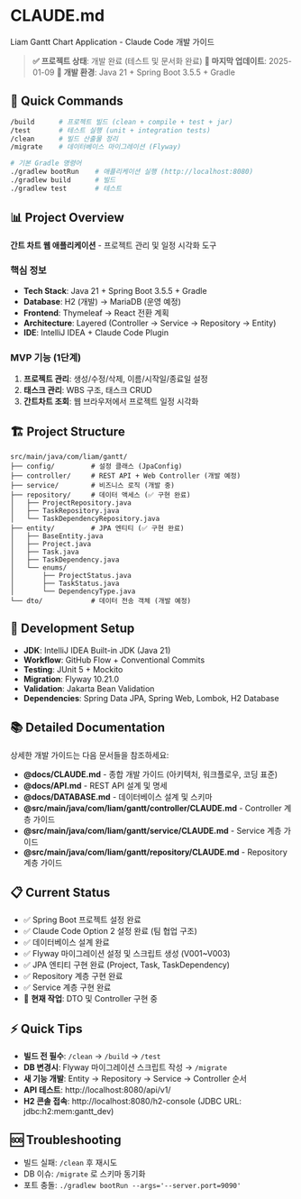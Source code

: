 # CLAUDE.md

Liam Gantt Chart Application - Claude Code 개발 가이드

> **✅ 프로젝트 상태**: 개발 완료 (테스트 및 문서화 완료)
> **📅 마지막 업데이트**: 2025-01-09
> **🔧 개발 환경**: Java 21 + Spring Boot 3.5.5 + Gradle

## 🚀 Quick Commands
```bash
/build      # 프로젝트 빌드 (clean + compile + test + jar)
/test       # 테스트 실행 (unit + integration tests)  
/clean      # 빌드 산출물 정리
/migrate    # 데이터베이스 마이그레이션 (Flyway)

# 기본 Gradle 명령어
./gradlew bootRun    # 애플리케이션 실행 (http://localhost:8080)
./gradlew build      # 빌드
./gradlew test       # 테스트
```

## 📊 Project Overview
**간트 차트 웹 애플리케이션** - 프로젝트 관리 및 일정 시각화 도구

### 핵심 정보
- **Tech Stack**: Java 21 + Spring Boot 3.5.5 + Gradle
- **Database**: H2 (개발) → MariaDB (운영 예정)  
- **Frontend**: Thymeleaf → React 전환 계획
- **Architecture**: Layered (Controller → Service → Repository → Entity)
- **IDE**: IntelliJ IDEA + Claude Code Plugin

### MVP 기능 (1단계)
1. **프로젝트 관리**: 생성/수정/삭제, 이름/시작일/종료일 설정
2. **태스크 관리**: WBS 구조, 태스크 CRUD 
3. **간트차트 조회**: 웹 브라우저에서 프로젝트 일정 시각화

## 🏗️ Project Structure  
```
src/main/java/com/liam/gantt/
├── config/         # 설정 클래스 (JpaConfig)
├── controller/     # REST API + Web Controller (개발 예정)
├── service/        # 비즈니스 로직 (개발 중)
├── repository/     # 데이터 액세스 (✅ 구현 완료)
│   ├── ProjectRepository.java
│   ├── TaskRepository.java
│   └── TaskDependencyRepository.java
├── entity/         # JPA 엔티티 (✅ 구현 완료)
│   ├── BaseEntity.java
│   ├── Project.java
│   ├── Task.java
│   ├── TaskDependency.java
│   └── enums/
│       ├── ProjectStatus.java
│       ├── TaskStatus.java
│       └── DependencyType.java
└── dto/            # 데이터 전송 객체 (개발 예정)
```

## 🔧 Development Setup
- **JDK**: IntelliJ IDEA Built-in JDK (Java 21)
- **Workflow**: GitHub Flow + Conventional Commits
- **Testing**: JUnit 5 + Mockito
- **Migration**: Flyway 10.21.0
- **Validation**: Jakarta Bean Validation
- **Dependencies**: Spring Data JPA, Spring Web, Lombok, H2 Database

## 📚 Detailed Documentation
상세한 개발 가이드는 다음 문서들을 참조하세요:

- **@docs/CLAUDE.md** - 종합 개발 가이드 (아키텍처, 워크플로우, 코딩 표준)
- **@docs/API.md** - REST API 설계 및 명세
- **@docs/DATABASE.md** - 데이터베이스 설계 및 스키마
- **@src/main/java/com/liam/gantt/controller/CLAUDE.md** - Controller 계층 가이드
- **@src/main/java/com/liam/gantt/service/CLAUDE.md** - Service 계층 가이드  
- **@src/main/java/com/liam/gantt/repository/CLAUDE.md** - Repository 계층 가이드

## 📋 Current Status
- ✅ Spring Boot 프로젝트 설정 완료
- ✅ Claude Code Option 2 설정 완료 (팀 협업 구조)
- ✅ 데이터베이스 설계 완료
- ✅ Flyway 마이그레이션 설정 및 스크립트 생성 (V001~V003)
- ✅ JPA 엔티티 구현 완료 (Project, Task, TaskDependency)
- ✅ Repository 계층 구현 완료
- ✅ Service 계층 구현 완료
- 🔄 **현재 작업**: DTO 및 Controller 구현 중

## ⚡ Quick Tips
- **빌드 전 필수**: `/clean` → `/build` → `/test`
- **DB 변경시**: Flyway 마이그레이션 스크립트 작성 → `/migrate`
- **새 기능 개발**: Entity → Repository → Service → Controller 순서
- **API 테스트**: http://localhost:8080/api/v1/
- **H2 콘솔 접속**: http://localhost:8080/h2-console (JDBC URL: jdbc:h2:mem:gantt_dev) 

## 🆘 Troubleshooting
- 빌드 실패: `/clean` 후 재시도
- DB 이슈: `/migrate` 로 스키마 동기화  
- 포트 충돌: `./gradlew bootRun --args='--server.port=9090'`